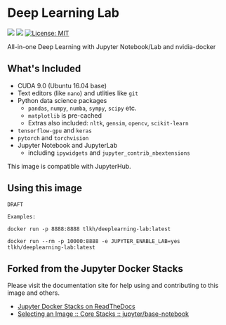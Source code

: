 # Deep Learning Lab

[![](https://images.microbadger.com/badges/image/tlkh/deeplearning-lab.svg)](https://microbadger.com/images/tlkh/deeplearning-lab "Get your own image badge on microbadger.com") [![](https://img.shields.io/github/issues/tlkh/deeplearning-lab.svg)](Issues) [![License: MIT](https://img.shields.io/badge/License-MIT-yellow.svg)](https://opensource.org/licenses/MIT)

All-in-one Deep Learning with Jupyter Notebook/Lab and nvidia-docker

## What's Included

* CUDA 9.0 (Ubuntu 16.04 base)
* Text editors (like `nano`) and utlities like `git`
* Python data science packages
  * `pandas`, `numpy`, `numba`, `sympy`, `scipy` etc.
  * `matplotlib` is pre-cached
  * Extras also included: `nltk`, `gensim`, `opencv`, `scikit-learn`
* `tensorflow-gpu` and `keras`
* `pytorch` and `torchvision`
* Jupyter Notebook and JupyterLab
  * including `ipywidgets` and `jupyter_contrib_nbextensions`

This image is compatible with JupyterHub.

## Using this image

```
DRAFT

Examples:

docker run -p 8888:8888 tlkh/deeplearning-lab:latest

docker run --rm -p 10000:8888 -e JUPYTER_ENABLE_LAB=yes tlkh/deeplearning-lab:latest
```

## Forked from the Jupyter Docker Stacks

Please visit the documentation site for help using and contributing to this image and others.

* [Jupyter Docker Stacks on ReadTheDocs](http://jupyter-docker-stacks.readthedocs.io/en/latest/index.html)
* [Selecting an Image :: Core Stacks :: jupyter/base-notebook](http://jupyter-docker-stacks.readthedocs.io/en/latest/using/selecting.html#jupyter-base-notebook)
